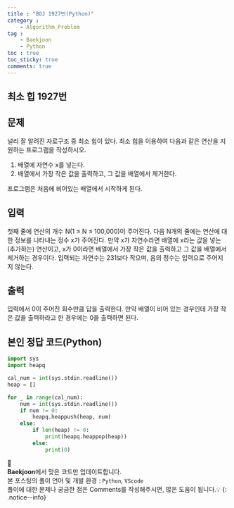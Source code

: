 ```yaml
---
title : "BOJ 1927번(Python)"
category :
    - Algorithm_Problem
tag :    
    - Baekjoon
    - Python
toc : true
toc_sticky: true
comments: true
---
```


## 최소 힙 1927번

문제  
---  
널리 잘 알려진 자료구조 중 최소 힙이 있다. 최소 힙을 이용하여 다음과 같은 연산을 지원하는 프로그램을 작성하시오.  

1. 배열에 자연수 x를 넣는다.  
2. 배열에서 가장 작은 값을 출력하고, 그 값을 배열에서 제거한다.  

프로그램은 처음에 비어있는 배열에서 시작하게 된다.

입력  
---
첫째 줄에 연산의 개수 N(1 ≤ N ≤ 100,000)이 주어진다. 다음 N개의 줄에는 연산에 대한 정보를 나타내는 정수 x가 주어진다. 만약 x가 자연수라면 배열에 x라는 값을 넣는(추가하는) 연산이고, x가 0이라면 배열에서 가장 작은 값을 출력하고 그 값을 배열에서 제거하는 경우이다. 입력되는 자연수는 231보다 작으며, 음의 정수는 입력으로 주어지지 않는다.

출력
---
입력에서 0이 주어진 회수만큼 답을 출력한다. 만약 배열이 비어 있는 경우인데 가장 작은 값을 출력하라고 한 경우에는 0을 출력하면 된다.

본인 정답 코드(Python)  
---  
```python
import sys
import heapq

cal_num = int(sys.stdin.readline())
heap = []

for _ in range(cal_num):
    num = int(sys.stdin.readline())
    if num != 0:
        heapq.heappush(heap, num)
    else:
        if len(heap) != 0:
            print(heapq.heappop(heap))
        else:
            print(0)
```

📣<br>
**Baekjoon**에서 맞은 코드만 업데이트합니다.<br>
본 포스팅의 풀이 언어 및 개발 환경 : `Python`, `VScode`  
풀이에 대한 문제나 궁금한 점은 Comments를 작성해주시면, 많은 도움이 됩니다.💡
{: .notice--info}